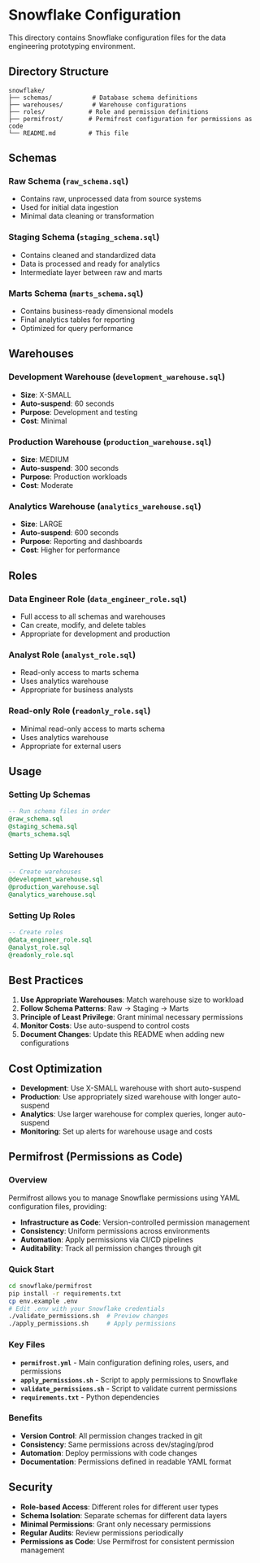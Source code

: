 # Snowflake Configuration

This directory contains Snowflake configuration files for the data engineering prototyping environment.

## Directory Structure

```
snowflake/
├── schemas/           # Database schema definitions
├── warehouses/        # Warehouse configurations
├── roles/            # Role and permission definitions
├── permifrost/       # Permifrost configuration for permissions as code
└── README.md         # This file
```

## Schemas

### Raw Schema (`raw_schema.sql`)
- Contains raw, unprocessed data from source systems
- Used for initial data ingestion
- Minimal data cleaning or transformation

### Staging Schema (`staging_schema.sql`)
- Contains cleaned and standardized data
- Data is processed and ready for analytics
- Intermediate layer between raw and marts

### Marts Schema (`marts_schema.sql`)
- Contains business-ready dimensional models
- Final analytics tables for reporting
- Optimized for query performance

## Warehouses

### Development Warehouse (`development_warehouse.sql`)
- **Size**: X-SMALL
- **Auto-suspend**: 60 seconds
- **Purpose**: Development and testing
- **Cost**: Minimal

### Production Warehouse (`production_warehouse.sql`)
- **Size**: MEDIUM
- **Auto-suspend**: 300 seconds
- **Purpose**: Production workloads
- **Cost**: Moderate

### Analytics Warehouse (`analytics_warehouse.sql`)
- **Size**: LARGE
- **Auto-suspend**: 600 seconds
- **Purpose**: Reporting and dashboards
- **Cost**: Higher for performance

## Roles

### Data Engineer Role (`data_engineer_role.sql`)
- Full access to all schemas and warehouses
- Can create, modify, and delete tables
- Appropriate for development and production

### Analyst Role (`analyst_role.sql`)
- Read-only access to marts schema
- Uses analytics warehouse
- Appropriate for business analysts

### Read-only Role (`readonly_role.sql`)
- Minimal read-only access to marts schema
- Uses analytics warehouse
- Appropriate for external users

## Usage

### Setting Up Schemas
```sql
-- Run schema files in order
@raw_schema.sql
@staging_schema.sql
@marts_schema.sql
```

### Setting Up Warehouses
```sql
-- Create warehouses
@development_warehouse.sql
@production_warehouse.sql
@analytics_warehouse.sql
```

### Setting Up Roles
```sql
-- Create roles
@data_engineer_role.sql
@analyst_role.sql
@readonly_role.sql
```

## Best Practices

1. **Use Appropriate Warehouses**: Match warehouse size to workload
2. **Follow Schema Patterns**: Raw → Staging → Marts
3. **Principle of Least Privilege**: Grant minimal necessary permissions
4. **Monitor Costs**: Use auto-suspend to control costs
5. **Document Changes**: Update this README when adding new configurations

## Cost Optimization

- **Development**: Use X-SMALL warehouse with short auto-suspend
- **Production**: Use appropriately sized warehouse with longer auto-suspend
- **Analytics**: Use larger warehouse for complex queries, longer auto-suspend
- **Monitoring**: Set up alerts for warehouse usage and costs

## Permifrost (Permissions as Code)

### Overview
Permifrost allows you to manage Snowflake permissions using YAML configuration files, providing:

- **Infrastructure as Code**: Version-controlled permission management
- **Consistency**: Uniform permissions across environments
- **Automation**: Apply permissions via CI/CD pipelines
- **Auditability**: Track all permission changes through git

### Quick Start
```bash
cd snowflake/permifrost
pip install -r requirements.txt
cp env.example .env
# Edit .env with your Snowflake credentials
./validate_permissions.sh  # Preview changes
./apply_permissions.sh     # Apply permissions
```

### Key Files
- **`permifrost.yml`** - Main configuration defining roles, users, and permissions
- **`apply_permissions.sh`** - Script to apply permissions to Snowflake
- **`validate_permissions.sh`** - Script to validate current permissions
- **`requirements.txt`** - Python dependencies

### Benefits
- **Version Control**: All permission changes tracked in git
- **Consistency**: Same permissions across dev/staging/prod
- **Automation**: Deploy permissions with code changes
- **Documentation**: Permissions defined in readable YAML format

## Security

- **Role-based Access**: Different roles for different user types
- **Schema Isolation**: Separate schemas for different data layers
- **Minimal Permissions**: Grant only necessary permissions
- **Regular Audits**: Review permissions periodically
- **Permissions as Code**: Use Permifrost for consistent permission management
